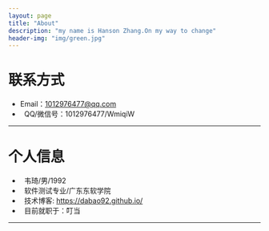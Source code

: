 ```yaml
---
layout: page
title: "About"
description: "my name is Hanson Zhang.On my way to change"
header-img: "img/green.jpg"
---
```





# 联系方式

*   Email：1012976477@qq.com
*   QQ/微信号：1012976477/WmiqiW

* * *

# 个人信息

*   韦琦/男/1992
*   软件测试专业/广东东软学院
*   技术博客: <https://dabao92.github.io/>
*   目前就职于：叮当

* * *

